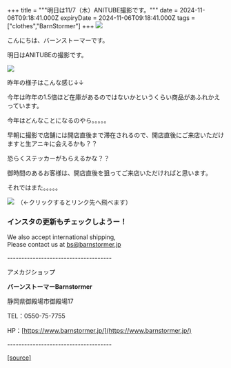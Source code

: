 +++
title = """明日は11/7（木）ANITUBE撮影です。"""
date = 2024-11-06T09:18:41.000Z
expiryDate = 2024-11-06T09:18:41.000Z
tags = ["clothes","BarnStormer"]
+++
[![](https://stat.ameba.jp/user_images/20231023/16/barnstormer-go/b2/03/p/o0420015015354743273.png)](https://ameblo.jp/barnstormer-go/entry-12825670498.html)

こんにちは、バーンストーマーです。

明日はANITUBEの撮影です。

[![](https://stat.ameba.jp/user_images/20241106/17/barnstormer-go/3a/5e/p/o0275018315506880655.png)](https://stat.ameba.jp/user_images/20241106/17/barnstormer-go/3a/5e/p/o0275018315506880655.png)

昨年の様子はこんな感じ↓↓

今年は昨年の1.5倍ほど在庫があるのではないかというくらい商品があふれかえっています。

今年はどんなことになるのやら。。。。。

早朝に撮影で店舗には開店直後まで滞在されるので、開店直後にご来店いただけますと生アニキに会えるかも？？

恐らくステッカーがもらえるかな？？

御時間のあるお客様は、開店直後を狙ってご来店いただければと思います。

それではまた。。。。。

[![](https://stat.ameba.jp/user_images/20230412/16/barnstormer-go/6a/23/p/o0108010815269242493.png)](https://www.instagram.com/barnstormer_daily/)　（←クリックするとリンク先へ飛べます）

### インスタの更新もチェックしようー！

We also accept international shipping,  
Please contact us at bs@barnstormer.jp

**\-------------------------------------**

アメカジショップ

**バーンストーマーBarnstormer**

静岡県御殿場市御殿場17

TEL：0550-75-7755

HP：[https://www.barnstormer.jp/](https://www.barnstormer.jp/)

**\-------------------------------------**

[[source]](https://ameblo.jp/barnstormer-go/entry-12874045461.html)
